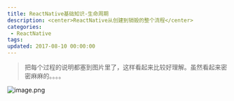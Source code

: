```yaml
---
title: ReactNative基础知识-生命周期
description: <center>ReactNative从创建到销毁的整个流程</center>
categories:
 - ReactNative
tags: 
updated: 2017-08-10 00:00:00
---
```


> 把每个过程的说明都塞到图片里了，这样看起来比较好理解。虽然看起来密密麻麻的。。。。

![image.png](https://upload-images.jianshu.io/upload_images/8154981-7dee12e1236c246d.png?imageMogr2/auto-orient/strip%7CimageView2/2/w/1240)